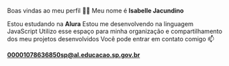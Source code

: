 Boas vindas ao meu perfil 💙💙
Meu nome é **Isabelle Jacundino**

Estou estudando na **Alura**
Estou me desenvolvendo na linguagem JavaScript
Utilizo esse espaço para minha organização e compartilhamento dos meu projetos desenvolvidos
Você pode entrar em contato comigo 📫

**00001078636850sp@al.educacao.sp.gov.br**
